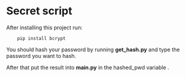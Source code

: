 <h1>Secret script</h1>
<p>After installing this project run:  </p>

```
    pip install bcrypt
```
<p>You should hash your password by running <strong>get_hash.py</strong> and type the password you want to hash.</p>
<p>After that put the result into <strong>main.py</strong> in the hashed_pwd variable .</p>
